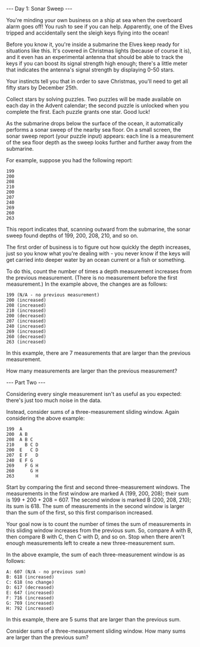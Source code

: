 --- Day 1: Sonar Sweep ---

You're minding your own business on a ship at sea when the overboard alarm goes off! You rush to see if you can help. 
Apparently, one of the Elves tripped and accidentally sent the sleigh keys flying into the ocean!

Before you know it, you're inside a submarine the Elves keep ready for situations like this. It's covered in Christmas 
lights (because of course it is), and it even has an experimental antenna that should be able to track the keys if you 
can boost its signal strength high enough; there's a little meter that indicates the antenna's signal strength by 
displaying 0-50 stars.

Your instincts tell you that in order to save Christmas, you'll need to get all fifty stars by December 25th.

Collect stars by solving puzzles. Two puzzles will be made available on each day in the Advent calendar; the second 
puzzle is unlocked when you complete the first. Each puzzle grants one star. Good luck!

As the submarine drops below the surface of the ocean, it automatically performs a sonar sweep of the nearby sea 
floor. On a small screen, the sonar sweep report (your puzzle input) appears: each line is a measurement of the sea 
floor depth as the sweep looks further and further away from the submarine.

For example, suppose you had the following report:
```
199
200
208
210
200
207
240
269
260
263
```
This report indicates that, scanning outward from the submarine, the sonar sweep found depths of 199, 200, 208, 210, and 
so on.

The first order of business is to figure out how quickly the depth increases, just so you know what you're dealing 
with - you never know if the keys will get carried into deeper water by an ocean current or a fish or something.

To do this, count the number of times a depth measurement increases from the previous measurement. (There is no 
measurement before the first measurement.) In the example above, the changes are as follows:
```
199 (N/A - no previous measurement)
200 (increased)
208 (increased)
210 (increased)
200 (decreased)
207 (increased)
240 (increased)
269 (increased)
260 (decreased)
263 (increased)
```
In this example, there are 7 measurements that are larger than the previous measurement.

How many measurements are larger than the previous measurement?

--- Part Two ---

Considering every single measurement isn't as useful as you expected: there's just too much noise in the data.

Instead, consider sums of a three-measurement sliding window. Again considering the above example:
```
199  A      
200  A B    
208  A B C  
210    B C D
200  E   C D
207  E F   D
240  E F G  
269    F G H
260      G H
263        H
```
Start by comparing the first and second three-measurement windows. The measurements in the first window are marked 
A (199, 200, 208); their sum is 199 + 200 + 208 = 607. The second window is marked B (200, 208, 210); its sum is 618. 
The sum of measurements in the second window is larger than the sum of the first, so this first comparison increased.

Your goal now is to count the number of times the sum of measurements in this sliding window increases from the previous 
sum. So, compare A with B, then compare B with C, then C with D, and so on. Stop when there aren't enough measurements 
left to create a new three-measurement sum.

In the above example, the sum of each three-measurement window is as follows:
```
A: 607 (N/A - no previous sum)
B: 618 (increased)
C: 618 (no change)
D: 617 (decreased)
E: 647 (increased)
F: 716 (increased)
G: 769 (increased)
H: 792 (increased)
```
In this example, there are 5 sums that are larger than the previous sum.

Consider sums of a three-measurement sliding window. How many sums are larger than the previous sum?
